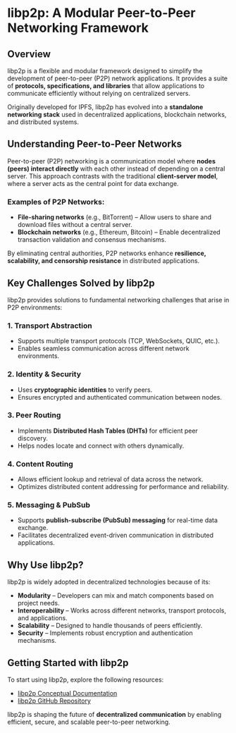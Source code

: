 # libp2p: A Modular Peer-to-Peer Networking Framework  

## Overview  

libp2p is a flexible and modular framework designed to simplify the development of peer-to-peer (P2P) network applications. It provides a suite of **protocols, specifications, and libraries** that allow applications to communicate efficiently without relying on centralized servers.  

Originally developed for IPFS, libp2p has evolved into a **standalone networking stack** used in decentralized applications, blockchain networks, and distributed systems.  

## Understanding Peer-to-Peer Networks  

Peer-to-peer (P2P) networking is a communication model where **nodes (peers) interact directly** with each other instead of depending on a central server. This approach contrasts with the traditional **client-server model**, where a server acts as the central point for data exchange.  

### Examples of P2P Networks:  

- **File-sharing networks** (e.g., BitTorrent) – Allow users to share and download files without a central server.  
- **Blockchain networks** (e.g., Ethereum, Bitcoin) – Enable decentralized transaction validation and consensus mechanisms.  

By eliminating central authorities, P2P networks enhance **resilience, scalability, and censorship resistance** in distributed applications.  

## Key Challenges Solved by libp2p  

libp2p provides solutions to fundamental networking challenges that arise in P2P environments:  

### 1. **Transport Abstraction**  

- Supports multiple transport protocols (TCP, WebSockets, QUIC, etc.).  
- Enables seamless communication across different network environments.  

### 2. **Identity & Security**  

- Uses **cryptographic identities** to verify peers.  
- Ensures encrypted and authenticated communication between nodes.  

### 3. **Peer Routing**  

- Implements **Distributed Hash Tables (DHTs)** for efficient peer discovery.  
- Helps nodes locate and connect with others dynamically.  

### 4. **Content Routing**  

- Allows efficient lookup and retrieval of data across the network.  
- Optimizes distributed content addressing for performance and reliability.  

### 5. **Messaging & PubSub**  

- Supports **publish-subscribe (PubSub) messaging** for real-time data exchange.  
- Facilitates decentralized event-driven communication in distributed applications.  

## Why Use libp2p?  

libp2p is widely adopted in decentralized technologies because of its:  

- **Modularity** – Developers can mix and match components based on project needs.
- **Interoperability** – Works across different networks, transport protocols, and applications.
- **Scalability** – Designed to handle thousands of peers efficiently.
- **Security** – Implements robust encryption and authentication mechanisms.  

## Getting Started with libp2p  

To start using libp2p, explore the following resources:

- [libp2p Conceptual Documentation](https://docs.libp2p.io/concepts/)
- [libp2p GitHub Repository](https://github.com/libp2p/)  

libp2p is shaping the future of **decentralized communication** by enabling efficient, secure, and scalable peer-to-peer networking.
